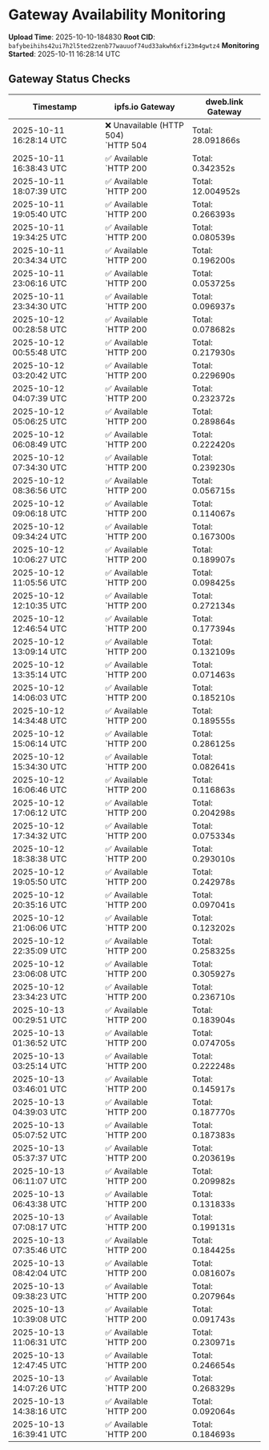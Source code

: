# Gateway Availability Monitoring

**Upload Time**: 2025-10-10-184830
**Root CID**: `bafybeihihs42ui7h2l5ted2zenb77wauuof74ud33akwh6xfi23m4gwtz4`
**Monitoring Started**: 2025-10-11 16:28:14 UTC

## Gateway Status Checks

| Timestamp | ipfs.io Gateway | dweb.link Gateway |
|-----------|-----------------|-------------------|
| 2025-10-11 16:28:14 UTC | ❌ Unavailable (HTTP 504)<br>`HTTP 504 | Total: 28.091866s | DNS: 0.010241s | Connect: 0.016595s | Transfer: 28.091788s | Size: 342 bytes` | ❌ Unavailable (HTTP 504)<br>`HTTP 504 | Total: 28.140507s | DNS: 0.051310s | Connect: 0.053821s | Transfer: 28.140417s | Size: 234 bytes` |
| 2025-10-11 16:38:43 UTC | ✅ Available<br>`HTTP 200 | Total: 0.342352s | DNS: 0.168573s | Connect: 0.186505s | Transfer: 0.341777s | Size: 42890 bytes` | ✅ Available<br>`HTTP 200 | Total: 3.115144s | DNS: 0.053546s | Connect: 0.072076s | Transfer: 3.114632s | Size: 42890 bytes` |
| 2025-10-11 18:07:39 UTC | ✅ Available<br>`HTTP 200 | Total: 12.004952s | DNS: 0.196976s | Connect: 0.198436s | Transfer: 12.004681s | Size: 42890 bytes` | ❌ Unavailable (HTTP 504)<br>`HTTP 504 | Total: 28.131836s | DNS: 0.022040s | Connect: 0.024144s | Transfer: 28.131752s | Size: 234 bytes` |
| 2025-10-11 19:05:40 UTC | ✅ Available<br>`HTTP 200 | Total: 0.266393s | DNS: 0.148556s | Connect: 0.165920s | Transfer: 0.266173s | Size: 42890 bytes` | ✅ Available<br>`HTTP 200 | Total: 0.208450s | DNS: 0.086772s | Connect: 0.104690s | Transfer: 0.207882s | Size: 42890 bytes` |
| 2025-10-11 19:34:25 UTC | ✅ Available<br>`HTTP 200 | Total: 0.080539s | DNS: 0.006475s | Connect: 0.008495s | Transfer: 0.080113s | Size: 42890 bytes` | ✅ Available<br>`HTTP 200 | Total: 3.132047s | DNS: 0.008800s | Connect: 0.010479s | Transfer: 3.131696s | Size: 42890 bytes` |
| 2025-10-11 20:34:34 UTC | ✅ Available<br>`HTTP 200 | Total: 0.196200s | DNS: 0.105644s | Connect: 0.107640s | Transfer: 0.195917s | Size: 42890 bytes` | ✅ Available<br>`HTTP 200 | Total: 0.131487s | DNS: 0.021760s | Connect: 0.024411s | Transfer: 0.131032s | Size: 42890 bytes` |
| 2025-10-11 23:06:16 UTC | ✅ Available<br>`HTTP 200 | Total: 0.053725s | DNS: 0.002618s | Connect: 0.004676s | Transfer: 0.053458s | Size: 42890 bytes` | ✅ Available<br>`HTTP 200 | Total: 0.108760s | DNS: 0.040676s | Connect: 0.042398s | Transfer: 0.108441s | Size: 42890 bytes` |
| 2025-10-11 23:34:30 UTC | ✅ Available<br>`HTTP 200 | Total: 0.096937s | DNS: 0.034464s | Connect: 0.040063s | Transfer: 0.096621s | Size: 42890 bytes` | ✅ Available<br>`HTTP 200 | Total: 0.103340s | DNS: 0.018142s | Connect: 0.023842s | Transfer: 0.102897s | Size: 42890 bytes` |
| 2025-10-12 00:28:58 UTC | ✅ Available<br>`HTTP 200 | Total: 0.078682s | DNS: 0.015596s | Connect: 0.021186s | Transfer: 0.077795s | Size: 42890 bytes` | ✅ Available<br>`HTTP 200 | Total: 0.128345s | DNS: 0.056675s | Connect: 0.062518s | Transfer: 0.127957s | Size: 42890 bytes` |
| 2025-10-12 00:55:48 UTC | ✅ Available<br>`HTTP 200 | Total: 0.217930s | DNS: 0.167003s | Connect: 0.169116s | Transfer: 0.216865s | Size: 42890 bytes` | ✅ Available<br>`HTTP 200 | Total: 0.180528s | DNS: 0.120821s | Connect: 0.122558s | Transfer: 0.180207s | Size: 42890 bytes` |
| 2025-10-12 03:20:42 UTC | ✅ Available<br>`HTTP 200 | Total: 0.229690s | DNS: 0.164945s | Connect: 0.166569s | Transfer: 0.229322s | Size: 42890 bytes` | ✅ Available<br>`HTTP 200 | Total: 0.111007s | DNS: 0.021886s | Connect: 0.024295s | Transfer: 0.110563s | Size: 42890 bytes` |
| 2025-10-12 04:07:39 UTC | ✅ Available<br>`HTTP 200 | Total: 0.232372s | DNS: 0.154132s | Connect: 0.155714s | Transfer: 0.232049s | Size: 42890 bytes` | ✅ Available<br>`HTTP 200 | Total: 0.105281s | DNS: 0.027709s | Connect: 0.029013s | Transfer: 0.104927s | Size: 42890 bytes` |
| 2025-10-12 05:06:25 UTC | ✅ Available<br>`HTTP 200 | Total: 0.289864s | DNS: 0.157334s | Connect: 0.166550s | Transfer: 0.289538s | Size: 42890 bytes` | ✅ Available<br>`HTTP 200 | Total: 0.220059s | DNS: 0.071278s | Connect: 0.079916s | Transfer: 0.219681s | Size: 42890 bytes` |
| 2025-10-12 06:08:49 UTC | ✅ Available<br>`HTTP 200 | Total: 0.222420s | DNS: 0.168817s | Connect: 0.171423s | Transfer: 0.222118s | Size: 42890 bytes` | ✅ Available<br>`HTTP 200 | Total: 0.093261s | DNS: 0.041072s | Connect: 0.042706s | Transfer: 0.092983s | Size: 42890 bytes` |
| 2025-10-12 07:34:30 UTC | ✅ Available<br>`HTTP 200 | Total: 0.239230s | DNS: 0.129177s | Connect: 0.137993s | Transfer: 0.238928s | Size: 42890 bytes` | ✅ Available<br>`HTTP 200 | Total: 0.144629s | DNS: 0.064235s | Connect: 0.073587s | Transfer: 0.144030s | Size: 42890 bytes` |
| 2025-10-12 08:36:56 UTC | ✅ Available<br>`HTTP 200 | Total: 0.056715s | DNS: 0.006492s | Connect: 0.008789s | Transfer: 0.056449s | Size: 42890 bytes` | ✅ Available<br>`HTTP 200 | Total: 0.101144s | DNS: 0.026031s | Connect: 0.028494s | Transfer: 0.100933s | Size: 42890 bytes` |
| 2025-10-12 09:06:18 UTC | ✅ Available<br>`HTTP 200 | Total: 0.114067s | DNS: 0.015827s | Connect: 0.030941s | Transfer: 0.113563s | Size: 42890 bytes` | ✅ Available<br>`HTTP 200 | Total: 0.149515s | DNS: 0.062912s | Connect: 0.075325s | Transfer: 0.149010s | Size: 42890 bytes` |
| 2025-10-12 09:34:24 UTC | ✅ Available<br>`HTTP 200 | Total: 0.167300s | DNS: 0.111207s | Connect: 0.113782s | Transfer: 0.167045s | Size: 42890 bytes` | ✅ Available<br>`HTTP 200 | Total: 0.073904s | DNS: 0.023011s | Connect: 0.024686s | Transfer: 0.073628s | Size: 42890 bytes` |
| 2025-10-12 10:06:27 UTC | ✅ Available<br>`HTTP 200 | Total: 0.189907s | DNS: 0.114075s | Connect: 0.115798s | Transfer: 0.189679s | Size: 42890 bytes` | ✅ Available<br>`HTTP 200 | Total: 0.081709s | DNS: 0.023189s | Connect: 0.025307s | Transfer: 0.081320s | Size: 42890 bytes` |
| 2025-10-12 11:05:56 UTC | ✅ Available<br>`HTTP 200 | Total: 0.098425s | DNS: 0.039649s | Connect: 0.045377s | Transfer: 0.098155s | Size: 42890 bytes` | ✅ Available<br>`HTTP 200 | Total: 0.141054s | DNS: 0.056333s | Connect: 0.062092s | Transfer: 0.140767s | Size: 42890 bytes` |
| 2025-10-12 12:10:35 UTC | ✅ Available<br>`HTTP 200 | Total: 0.272134s | DNS: 0.179739s | Connect: 0.194066s | Transfer: 0.271711s | Size: 42890 bytes` | ✅ Available<br>`HTTP 200 | Total: 0.123569s | DNS: 0.037482s | Connect: 0.049602s | Transfer: 0.123222s | Size: 42890 bytes` |
| 2025-10-12 12:46:54 UTC | ✅ Available<br>`HTTP 200 | Total: 0.177394s | DNS: 0.117421s | Connect: 0.118946s | Transfer: 0.177078s | Size: 42890 bytes` | ✅ Available<br>`HTTP 200 | Total: 0.093089s | DNS: 0.037864s | Connect: 0.039280s | Transfer: 0.092770s | Size: 42890 bytes` |
| 2025-10-12 13:09:14 UTC | ✅ Available<br>`HTTP 200 | Total: 0.132109s | DNS: 0.035229s | Connect: 0.049606s | Transfer: 0.131713s | Size: 42890 bytes` | ✅ Available<br>`HTTP 200 | Total: 0.172344s | DNS: 0.041671s | Connect: 0.056172s | Transfer: 0.171971s | Size: 42890 bytes` |
| 2025-10-12 13:35:14 UTC | ✅ Available<br>`HTTP 200 | Total: 0.071463s | DNS: 0.009170s | Connect: 0.015099s | Transfer: 0.071079s | Size: 42890 bytes` | ✅ Available<br>`HTTP 200 | Total: 0.133628s | DNS: 0.062469s | Connect: 0.068179s | Transfer: 0.133215s | Size: 42890 bytes` |
| 2025-10-12 14:06:03 UTC | ✅ Available<br>`HTTP 200 | Total: 0.185210s | DNS: 0.112752s | Connect: 0.114151s | Transfer: 0.184864s | Size: 42890 bytes` | ✅ Available<br>`HTTP 200 | Total: 0.112012s | DNS: 0.033392s | Connect: 0.035180s | Transfer: 0.111592s | Size: 42890 bytes` |
| 2025-10-12 14:34:48 UTC | ✅ Available<br>`HTTP 200 | Total: 0.189555s | DNS: 0.122526s | Connect: 0.127582s | Transfer: 0.189200s | Size: 42890 bytes` | ✅ Available<br>`HTTP 200 | Total: 0.090285s | DNS: 0.021766s | Connect: 0.023243s | Transfer: 0.090004s | Size: 42890 bytes` |
| 2025-10-12 15:06:14 UTC | ✅ Available<br>`HTTP 200 | Total: 0.286125s | DNS: 0.198632s | Connect: 0.212716s | Transfer: 0.285802s | Size: 42890 bytes` | ✅ Available<br>`HTTP 200 | Total: 0.133099s | DNS: 0.037340s | Connect: 0.051636s | Transfer: 0.132635s | Size: 42890 bytes` |
| 2025-10-12 15:34:30 UTC | ✅ Available<br>`HTTP 200 | Total: 0.082641s | DNS: 0.011034s | Connect: 0.012389s | Transfer: 0.082288s | Size: 42890 bytes` | ✅ Available<br>`HTTP 200 | Total: 0.087101s | DNS: 0.015455s | Connect: 0.017050s | Transfer: 0.086552s | Size: 42890 bytes` |
| 2025-10-12 16:06:46 UTC | ✅ Available<br>`HTTP 200 | Total: 0.116863s | DNS: 0.047523s | Connect: 0.053262s | Transfer: 0.116470s | Size: 42890 bytes` | ✅ Available<br>`HTTP 200 | Total: 0.145598s | DNS: 0.055776s | Connect: 0.061312s | Transfer: 0.145327s | Size: 42890 bytes` |
| 2025-10-12 17:06:12 UTC | ✅ Available<br>`HTTP 200 | Total: 0.204298s | DNS: 0.092947s | Connect: 0.095308s | Transfer: 0.203594s | Size: 42890 bytes` | ✅ Available<br>`HTTP 200 | Total: 0.215673s | DNS: 0.054377s | Connect: 0.056258s | Transfer: 0.215204s | Size: 42890 bytes` |
| 2025-10-12 17:34:32 UTC | ✅ Available<br>`HTTP 200 | Total: 0.075334s | DNS: 0.009511s | Connect: 0.012019s | Transfer: 0.074895s | Size: 42890 bytes` | ✅ Available<br>`HTTP 200 | Total: 0.078984s | DNS: 0.014346s | Connect: 0.016452s | Transfer: 0.078274s | Size: 42890 bytes` |
| 2025-10-12 18:38:38 UTC | ✅ Available<br>`HTTP 200 | Total: 0.293010s | DNS: 0.166081s | Connect: 0.183692s | Transfer: 0.292355s | Size: 42890 bytes` | ✅ Available<br>`HTTP 200 | Total: 0.179549s | DNS: 0.052653s | Connect: 0.070969s | Transfer: 0.179010s | Size: 42890 bytes` |
| 2025-10-12 19:05:50 UTC | ✅ Available<br>`HTTP 200 | Total: 0.242978s | DNS: 0.172641s | Connect: 0.178354s | Transfer: 0.242721s | Size: 42890 bytes` | ✅ Available<br>`HTTP 200 | Total: 0.125237s | DNS: 0.041746s | Connect: 0.047675s | Transfer: 0.124848s | Size: 42890 bytes` |
| 2025-10-12 20:35:16 UTC | ✅ Available<br>`HTTP 200 | Total: 0.097041s | DNS: 0.004787s | Connect: 0.006304s | Transfer: 0.096653s | Size: 42890 bytes` | ✅ Available<br>`HTTP 200 | Total: 0.119495s | DNS: 0.032079s | Connect: 0.033665s | Transfer: 0.119113s | Size: 42890 bytes` |
| 2025-10-12 21:06:06 UTC | ✅ Available<br>`HTTP 200 | Total: 0.123202s | DNS: 0.020813s | Connect: 0.030378s | Transfer: 0.122773s | Size: 42890 bytes` | ✅ Available<br>`HTTP 200 | Total: 0.105843s | DNS: 0.032475s | Connect: 0.041464s | Transfer: 0.105517s | Size: 42890 bytes` |
| 2025-10-12 22:35:09 UTC | ✅ Available<br>`HTTP 200 | Total: 0.258325s | DNS: 0.163711s | Connect: 0.166038s | Transfer: 0.257714s | Size: 42890 bytes` | ✅ Available<br>`HTTP 200 | Total: 0.179505s | DNS: 0.025179s | Connect: 0.026927s | Transfer: 0.179116s | Size: 42890 bytes` |
| 2025-10-12 23:06:08 UTC | ✅ Available<br>`HTTP 200 | Total: 0.305927s | DNS: 0.176020s | Connect: 0.195174s | Transfer: 0.305408s | Size: 42890 bytes` | ✅ Available<br>`HTTP 200 | Total: 0.222141s | DNS: 0.086792s | Connect: 0.104835s | Transfer: 0.221770s | Size: 42890 bytes` |
| 2025-10-12 23:34:23 UTC | ✅ Available<br>`HTTP 200 | Total: 0.236710s | DNS: 0.165875s | Connect: 0.168236s | Transfer: 0.236259s | Size: 42890 bytes` | ✅ Available<br>`HTTP 200 | Total: 0.097211s | DNS: 0.030002s | Connect: 0.032803s | Transfer: 0.096933s | Size: 42890 bytes` |
| 2025-10-13 00:29:51 UTC | ✅ Available<br>`HTTP 200 | Total: 0.183904s | DNS: 0.106125s | Connect: 0.107948s | Transfer: 0.183539s | Size: 42890 bytes` | ✅ Available<br>`HTTP 200 | Total: 0.106097s | DNS: 0.023172s | Connect: 0.024863s | Transfer: 0.105777s | Size: 42890 bytes` |
| 2025-10-13 01:36:52 UTC | ✅ Available<br>`HTTP 200 | Total: 0.074705s | DNS: 0.006152s | Connect: 0.008836s | Transfer: 0.074320s | Size: 42890 bytes` | ✅ Available<br>`HTTP 200 | Total: 0.142667s | DNS: 0.080173s | Connect: 0.082471s | Transfer: 0.142433s | Size: 42890 bytes` |
| 2025-10-13 03:25:14 UTC | ✅ Available<br>`HTTP 200 | Total: 0.222248s | DNS: 0.113315s | Connect: 0.114809s | Transfer: 0.221902s | Size: 42890 bytes` | ✅ Available<br>`HTTP 200 | Total: 0.248284s | DNS: 0.127670s | Connect: 0.129682s | Transfer: 0.247474s | Size: 42890 bytes` |
| 2025-10-13 03:46:01 UTC | ✅ Available<br>`HTTP 200 | Total: 0.145917s | DNS: 0.008801s | Connect: 0.014705s | Transfer: 0.145664s | Size: 42890 bytes` | ✅ Available<br>`HTTP 200 | Total: 0.147356s | DNS: 0.065830s | Connect: 0.071586s | Transfer: 0.146954s | Size: 42890 bytes` |
| 2025-10-13 04:39:03 UTC | ✅ Available<br>`HTTP 200 | Total: 0.187770s | DNS: 0.114418s | Connect: 0.115932s | Transfer: 0.187451s | Size: 42890 bytes` | ✅ Available<br>`HTTP 200 | Total: 0.114174s | DNS: 0.030464s | Connect: 0.032181s | Transfer: 0.113111s | Size: 42890 bytes` |
| 2025-10-13 05:07:52 UTC | ✅ Available<br>`HTTP 200 | Total: 0.187383s | DNS: 0.119448s | Connect: 0.121415s | Transfer: 0.186956s | Size: 42890 bytes` | ✅ Available<br>`HTTP 200 | Total: 0.129712s | DNS: 0.030968s | Connect: 0.032689s | Transfer: 0.129117s | Size: 42890 bytes` |
| 2025-10-13 05:37:37 UTC | ✅ Available<br>`HTTP 200 | Total: 0.203619s | DNS: 0.114263s | Connect: 0.115761s | Transfer: 0.203188s | Size: 42890 bytes` | ✅ Available<br>`HTTP 200 | Total: 0.139477s | DNS: 0.047571s | Connect: 0.049560s | Transfer: 0.139259s | Size: 42890 bytes` |
| 2025-10-13 06:11:07 UTC | ✅ Available<br>`HTTP 200 | Total: 0.209982s | DNS: 0.115179s | Connect: 0.117009s | Transfer: 0.208541s | Size: 42890 bytes` | ✅ Available<br>`HTTP 200 | Total: 0.145215s | DNS: 0.030318s | Connect: 0.031856s | Transfer: 0.144500s | Size: 42890 bytes` |
| 2025-10-13 06:43:38 UTC | ✅ Available<br>`HTTP 200 | Total: 0.131833s | DNS: 0.037005s | Connect: 0.052135s | Transfer: 0.131237s | Size: 42890 bytes` | ✅ Available<br>`HTTP 200 | Total: 0.134286s | DNS: 0.041209s | Connect: 0.055040s | Transfer: 0.133753s | Size: 42890 bytes` |
| 2025-10-13 07:08:17 UTC | ✅ Available<br>`HTTP 200 | Total: 0.199131s | DNS: 0.122298s | Connect: 0.123599s | Transfer: 0.198706s | Size: 42890 bytes` | ✅ Available<br>`HTTP 200 | Total: 0.223869s | DNS: 0.019361s | Connect: 0.020940s | Transfer: 0.223564s | Size: 42890 bytes` |
| 2025-10-13 07:35:46 UTC | ✅ Available<br>`HTTP 200 | Total: 0.184425s | DNS: 0.114092s | Connect: 0.115861s | Transfer: 0.184075s | Size: 42890 bytes` | ✅ Available<br>`HTTP 200 | Total: 0.205528s | DNS: 0.136126s | Connect: 0.137570s | Transfer: 0.205241s | Size: 42890 bytes` |
| 2025-10-13 08:42:04 UTC | ✅ Available<br>`HTTP 200 | Total: 0.081607s | DNS: 0.022668s | Connect: 0.025187s | Transfer: 0.081337s | Size: 42890 bytes` | ✅ Available<br>`HTTP 200 | Total: 0.102030s | DNS: 0.029527s | Connect: 0.031680s | Transfer: 0.101801s | Size: 42890 bytes` |
| 2025-10-13 09:38:23 UTC | ✅ Available<br>`HTTP 200 | Total: 0.207964s | DNS: 0.133688s | Connect: 0.142243s | Transfer: 0.207662s | Size: 42890 bytes` | ✅ Available<br>`HTTP 200 | Total: 0.107374s | DNS: 0.031843s | Connect: 0.041438s | Transfer: 0.107001s | Size: 42890 bytes` |
| 2025-10-13 10:39:08 UTC | ✅ Available<br>`HTTP 200 | Total: 0.091743s | DNS: 0.022550s | Connect: 0.024403s | Transfer: 0.091408s | Size: 42890 bytes` | ✅ Available<br>`HTTP 200 | Total: 0.094678s | DNS: 0.029288s | Connect: 0.032701s | Transfer: 0.094369s | Size: 42890 bytes` |
| 2025-10-13 11:06:31 UTC | ✅ Available<br>`HTTP 200 | Total: 0.230971s | DNS: 0.176749s | Connect: 0.178961s | Transfer: 0.230602s | Size: 42890 bytes` | ✅ Available<br>`HTTP 200 | Total: 0.100213s | DNS: 0.043869s | Connect: 0.046019s | Transfer: 0.099837s | Size: 42890 bytes` |
| 2025-10-13 12:47:45 UTC | ✅ Available<br>`HTTP 200 | Total: 0.246654s | DNS: 0.147610s | Connect: 0.165189s | Transfer: 0.246128s | Size: 42890 bytes` | ✅ Available<br>`HTTP 200 | Total: 0.144610s | DNS: 0.046618s | Connect: 0.064256s | Transfer: 0.144067s | Size: 42890 bytes` |
| 2025-10-13 14:07:26 UTC | ✅ Available<br>`HTTP 200 | Total: 0.268329s | DNS: 0.173664s | Connect: 0.179288s | Transfer: 0.268024s | Size: 42890 bytes` | ✅ Available<br>`HTTP 200 | Total: 0.191363s | DNS: 0.081981s | Connect: 0.087643s | Transfer: 0.191076s | Size: 42890 bytes` |
| 2025-10-13 14:38:16 UTC | ✅ Available<br>`HTTP 200 | Total: 0.092064s | DNS: 0.009016s | Connect: 0.011225s | Transfer: 0.091588s | Size: 42890 bytes` | ✅ Available<br>`HTTP 200 | Total: 0.125290s | DNS: 0.056574s | Connect: 0.059051s | Transfer: 0.124939s | Size: 42890 bytes` |
| 2025-10-13 16:39:41 UTC | ✅ Available<br>`HTTP 200 | Total: 0.184693s | DNS: 0.107019s | Connect: 0.109568s | Transfer: 0.184462s | Size: 42890 bytes` | ✅ Available<br>`HTTP 200 | Total: 0.116439s | DNS: 0.023145s | Connect: 0.025129s | Transfer: 0.116184s | Size: 42890 bytes` |
